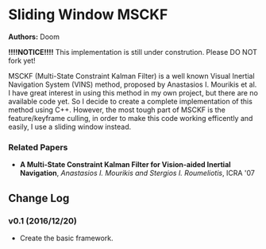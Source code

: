 # Sliding Window MSCKF
**Authors:** Doom

**!!!!NOTICE!!!!**
This implementation is still under constrution. Please DO NOT fork yet! 

MSCKF (Multi-State Constraint Kalman Filter) is a well known Visual Inertial Navigation System (VINS) method, proposed by Anastasios I. Mourikis et al. I have great interest in using this method in my own project, but there are no available code yet. So I decide to create a complete implementation of this method using C++. However, the most tough part of MSCKF is the feature/keyframe culling, in order to make this code working efficently and easily, I use a sliding window instead.  

### Related Papers
* **A Multi-State Constraint Kalman Filter for Vision-aided Inertial Navigation**, *Anastasios I. Mourikis and Stergios I. Roumeliotis*, ICRA '07

## Change Log
### v0.1 (2016/12/20)
* Create the basic framework.

